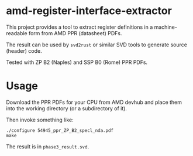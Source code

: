 # amd-register-interface-extractor

This project provides a tool to extract register definitions in a machine-readable form from AMD PPR (datasheet) PDFs.

The result can be used by `svd2rust` or similar SVD tools to generate source (header) code.

Tested with ZP B2 (Naples) and SSP B0 (Rome) PPR PDFs.

# Usage

Download the PPR PDFs for your CPU from AMD devhub and place them into the working directory (or a subdirectory of it).

Then invoke something like:

    ./configure 54945_ppr_ZP_B2_specl_nda.pdf
    make

The result is in `phase3_result.svd`.
